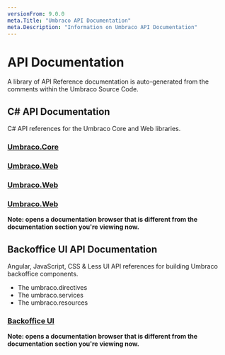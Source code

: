 ```yaml
---
versionFrom: 9.0.0
meta.Title: "Umbraco API Documentation"
meta.Description: "Information on Umbraco API Documentation"
---
```


# API Documentation

A library of API Reference documentation is auto-generated from the comments within the Umbraco Source Code.

## C# API Documentation

C# API references for the Umbraco Core and Web libraries.

### [Umbraco.Core](https://apidocs.umbraco.com/v9/csharp/api/Umbraco.Cms.Core.html)

### [Umbraco.Web](https://apidocs.umbraco.com/v9/csharp/api/Umbraco.Cms.Infrastructure.html)

### [Umbraco.Web](https://apidocs.umbraco.com/v9/csharp/api/Umbraco.Cms.Web.Common.html)

### [Umbraco.Web](https://apidocs.umbraco.com/v9/csharp/api/Umbraco.Extensions.html)

__Note: opens a documentation browser that is different from the documentation section you're viewing now.__

## Backoffice UI API Documentation

Angular, JavaScript, CSS & Less UI API references for building Umbraco backoffice components.

- The umbraco.directives
- The umbraco.services
- The umbraco.resources

### [Backoffice UI](https://our.umbraco.com/apidocs/v8/ui/#/api/)

__Note: opens a documentation browser that is different from the documentation section you're viewing now.__